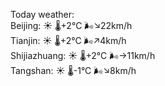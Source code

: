 Today weather:  
Beijing: ☀️   🌡️+2°C 🌬️↘22km/h  
Tianjin: ☀️   🌡️+2°C 🌬️↗4km/h  
Shijiazhuang: ☀️   🌡️+2°C 🌬️→11km/h  
Tangshan: ☀️   🌡️-1°C 🌬️↘8km/h  
